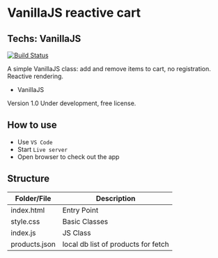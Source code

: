 # VanillaJS reactive cart
## Techs: VanillaJS

[![Build Status](https://travis-ci.org/joemccann/dillinger.svg?branch=master)](https://travis-ci.org/joemccann/dillinger)

A simple VanillaJS class: add and remove items to cart, no registration. Reactive rendering.

- VanillaJS

Version 1.0
Under development, free license.

## How to use

- Use ``` VS Code ```
- Start ``` Live server ```
- Open browser to check out the app

## Structure

| Folder/File | Description |
| ------ | ------ |
| index.html | Entry Point |
| style.css | Basic Classes |
| index.js | JS Class |
| products.json | local db list of products for fetch |